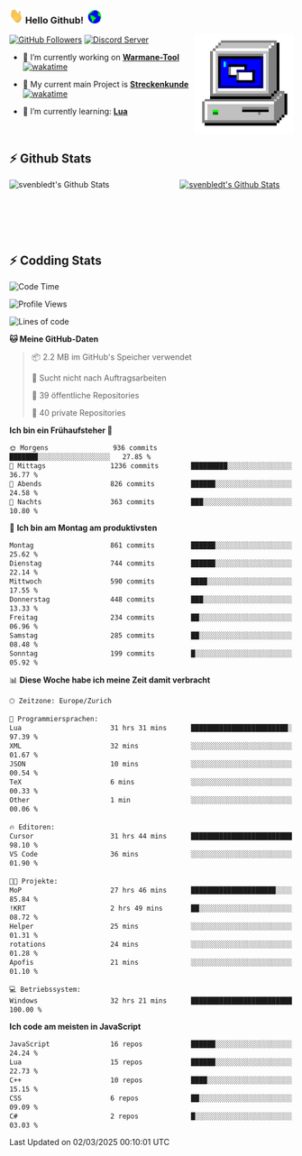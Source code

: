### <img src="https://github.com/svenbledt/svenbledt/blob/main/Assets/Hi.gif" height="28" width="24"> **Hello Github!** &nbsp;<img src="https://github.com/svenbledt/svenbledt/blob/main/Assets/Earth.gif" height="24" width="24">
[![GitHub Followers](https://img.shields.io/github/followers/svenbledt?label=Follow&style=flat-squaree&logo=github&labelColor=black&color=black&cacheSeconds=5)](https://github.com/svenbledt)
[![Discord Server](https://img.shields.io/discord/443405445831327754?style=flat-squeree&logo=discord&logoColor=white&label=Trojan%20Rotations%20Server&labelColor=black&color=gray&cacheSeconds=3650)](https://discord.gg/c6GZKjVhxw)
<img align="right" alt="PC GIF" src="https://github.com/svenbledt/svenbledt/blob/main/Assets/PC.gif" width="175" />

<p>

 - 🔭 I’m currently working on **[Warmane-Tool](https://github.com/svenbledt/Warmane-Bot)** [![wakatime](https://wakatime.com/badge/user/eb1cebc0-6a00-4f39-ab37-6770a4331515/project/b1c02622-6489-4920-898c-6e91c5bba727.svg)](https://wakatime.com/badge/user/eb1cebc0-6a00-4f39-ab37-6770a4331515/project/b1c02622-6489-4920-898c-6e91c5bba727)
 - 🔭 My current main Project is **[Streckenkunde](https://github.com/Streckenkunde)** [![wakatime](https://wakatime.com/badge/user/eb1cebc0-6a00-4f39-ab37-6770a4331515/project/8c10f4f0-0d09-4e0e-b526-eec4de9936b6.svg)](https://wakatime.com/badge/user/eb1cebc0-6a00-4f39-ab37-6770a4331515/project/8c10f4f0-0d09-4e0e-b526-eec4de9936b6)

 - 🌱 I’m currently learning: **[Lua](https://www.lua.org/)**
 
</p>

<br>

## :zap: Github Stats

<a href="https://github.com/svenbledt">
  <img align="left" src="https://github-readme-stats.vercel.app/api?username=svenbledt&show_icons=true&title_color=c9d1d9&icon_color=58a6da&text_color=c9d1d9&bg_color=0d1117&hide=issues" alt="svenbledt's Github Stats" width="60%">
 </a>
 <a href="https://github.com/svenbledt">
 <img src="https://github-readme-stats.vercel.app/api/top-langs/?username=svenbledt&show_icons=true&title_color=c9d1d9&icon_color=58a6da&text_color=c9d1d9&bg_color=0d1117" alt="svenbledt's Github Stats" width="35%">
 </a>

<br> <br> <br> <br> 
## :zap: Codding Stats

<!--START_SECTION:waka-->
![Code Time](http://img.shields.io/badge/Code%20Time-518%20hrs%2044%20mins-blue)

![Profile Views](http://img.shields.io/badge/Profilansichten-0-blue)

![Lines of code](https://img.shields.io/badge/Seit%20Hallo%20Welt%20habe%20ich%20geschrieben-29.4%20million%20Codezeilen-blue)

**🐱 Meine GitHub-Daten** 

> 📦 2.2 MB im GitHub's Speicher verwendet 
 > 
> 🚫 Sucht nicht nach Auftragsarbeiten
 > 
> 📜 39 öffentliche Repositories 
 > 
> 🔑 40 private Repositories 
 > 
**Ich bin ein Frühaufsteher 🐤** 

```text
🌞 Morgens                936 commits         ███████░░░░░░░░░░░░░░░░░░   27.85 % 
🌆 Mittags                1236 commits        █████████░░░░░░░░░░░░░░░░   36.77 % 
🌃 Abends                 826 commits         ██████░░░░░░░░░░░░░░░░░░░   24.58 % 
🌙 Nachts                 363 commits         ███░░░░░░░░░░░░░░░░░░░░░░   10.80 % 
```
📅 **Ich bin am Montag am produktivsten** 

```text
Montag                   861 commits         ██████░░░░░░░░░░░░░░░░░░░   25.62 % 
Dienstag                 744 commits         ██████░░░░░░░░░░░░░░░░░░░   22.14 % 
Mittwoch                 590 commits         ████░░░░░░░░░░░░░░░░░░░░░   17.55 % 
Donnerstag               448 commits         ███░░░░░░░░░░░░░░░░░░░░░░   13.33 % 
Freitag                  234 commits         ██░░░░░░░░░░░░░░░░░░░░░░░   06.96 % 
Samstag                  285 commits         ██░░░░░░░░░░░░░░░░░░░░░░░   08.48 % 
Sonntag                  199 commits         █░░░░░░░░░░░░░░░░░░░░░░░░   05.92 % 
```


📊 **Diese Woche habe ich meine Zeit damit verbracht** 

```text
🕑︎ Zeitzone: Europe/Zurich

💬 Programmiersprachen: 
Lua                      31 hrs 31 mins      ████████████████████████░   97.39 % 
XML                      32 mins             ░░░░░░░░░░░░░░░░░░░░░░░░░   01.67 % 
JSON                     10 mins             ░░░░░░░░░░░░░░░░░░░░░░░░░   00.54 % 
TeX                      6 mins              ░░░░░░░░░░░░░░░░░░░░░░░░░   00.33 % 
Other                    1 min               ░░░░░░░░░░░░░░░░░░░░░░░░░   00.06 % 

🔥 Editoren: 
Cursor                   31 hrs 44 mins      █████████████████████████   98.10 % 
VS Code                  36 mins             ░░░░░░░░░░░░░░░░░░░░░░░░░   01.90 % 

🐱‍💻 Projekte: 
MoP                      27 hrs 46 mins      █████████████████████░░░░   85.84 % 
!KRT                     2 hrs 49 mins       ██░░░░░░░░░░░░░░░░░░░░░░░   08.72 % 
Helper                   25 mins             ░░░░░░░░░░░░░░░░░░░░░░░░░   01.31 % 
rotations                24 mins             ░░░░░░░░░░░░░░░░░░░░░░░░░   01.28 % 
Apofis                   21 mins             ░░░░░░░░░░░░░░░░░░░░░░░░░   01.10 % 

💻 Betriebssystem: 
Windows                  32 hrs 21 mins      █████████████████████████   100.00 % 
```

**Ich code am meisten in JavaScript** 

```text
JavaScript               16 repos            ██████░░░░░░░░░░░░░░░░░░░   24.24 % 
Lua                      15 repos            ██████░░░░░░░░░░░░░░░░░░░   22.73 % 
C++                      10 repos            ████░░░░░░░░░░░░░░░░░░░░░   15.15 % 
CSS                      6 repos             ██░░░░░░░░░░░░░░░░░░░░░░░   09.09 % 
C#                       2 repos             █░░░░░░░░░░░░░░░░░░░░░░░░   03.03 % 
```




 Last Updated on 02/03/2025 00:10:01 UTC
<!--END_SECTION:waka-->
